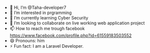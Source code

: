 - 👋 Hi, I’m @Taha-developer7
- 👀 I’m interested in prgramming
- 🌱 I’m currently learning Cyber Security
- 💞️ I’m looking to collaborate on live working web application project
- 📫 How to reach me trough facebook https://www.facebook.com/profile.php?id=61559183503552
- 😄 Pronouns: him
- ⚡ Fun fact: I am a Laravel Developer.

<!---
Taha-developer7/Taha-developer7 is a ✨ special ✨ repository because its `README.md` (this file) appears on your GitHub profile.
You can click the Preview link to take a look at your changes.
--->
